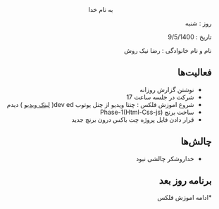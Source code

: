 


<div dir="rtl" align="center">
به نام خدا
</div>
<div dir="rtl" align="right">

روز : شنبه

تاریخ : 9/5/1400

نام و نام خانوادگی   : رضا نیک روش

## فعالیت‌ها
* نوشتن گزارش روزانه
* شرکت در جلسه ساعت 17
* شروع اموزش فلکس  : چنتا ویدیو از چنل یوتوب dev ed( [لینک ویدیو](https://www.youtube.com/watch?v=FTlczfR82mQ) ) دیدم 
* ساخت برنچ Phase-1(Html-Css-js) 
* قرار دادن فایل پروژه چت باکس درون برنچ جدید



## چالش‌ها
* خداروشکر چالشی نبود 
## برنامه روز بعد
*ادامه اموزش فلکس 

</div>
